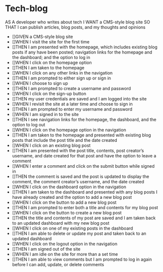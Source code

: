 # Tech-blog

AS A developer who writes about tech
I WANT a CMS-style blog site
SO THAT I can publish articles, blog posts, and my thoughts and opinions

* []GIVEN a CMS-style blog site
* []WHEN I visit the site for the first time
* []THEN I am presented with the homepage, which includes existing blog posts if any have been posted; navigation links for the homepage and the dashboard; and the option to log in
* []WHEN I click on the homepage option
* []THEN I am taken to the homepage
* []WHEN I click on any other links in the navigation
* []THEN I am prompted to either sign up or sign in
* []WHEN I choose to sign up
* []THEN I am prompted to create a username and password
* []WHEN I click on the sign-up button
* []THEN my user credentials are saved and I am logged into the site
* []WHEN I revisit the site at a later time and choose to sign in
* []THEN I am prompted to enter my username and password
* []WHEN I am signed in to the site
* []THEN I see navigation links for the homepage, the dashboard, and the option to log out
* []WHEN I click on the homepage option in the navigation
* []THEN I am taken to the homepage and presented with existing blog posts that include the post title and the date created
* []WHEN I click on an existing blog post
* []THEN I am presented with the post title, contents, post creator’s username, and date created for that post and have the option to leave a comment
* []WHEN I enter a comment and click on the submit button while signed in
* []THEN the comment is saved and the post is updated to display the comment, the comment creator’s username, and the date created
* []WHEN I click on the dashboard option in the navigation
* []THEN I am taken to the dashboard and presented with any blog posts I have already created and the option to add a new blog post
* []WHEN I click on the button to add a new blog post
* []THEN I am prompted to enter both a title and contents for my blog post
* []WHEN I click on the button to create a new blog post
* []THEN the title and contents of my post are saved and I am taken back to an updated dashboard with my new blog post
* []WHEN I click on one of my existing posts in the dashboard
* []THEN I am able to delete or update my post and taken back to an updated dashboard
* []WHEN I click on the logout option in the navigation
* []THEN I am signed out of the site
* []WHEN I am idle on the site for more than a set time
* []THEN I am able to view comments but I am prompted to log in again before I can add, update, or delete comments